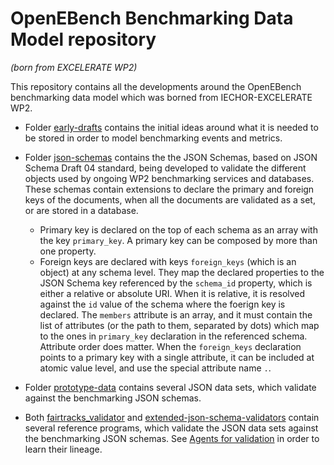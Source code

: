 # OpenEBench Benchmarking Data Model repository
_(born from EXCELERATE WP2)_

This repository contains all the developments around the OpenEBench benchmarking data model which was borned from IECHOR-EXCELERATE WP2.

* Folder [early-drafts](early-drafts) contains the initial ideas around what it is needed to be stored in order to model benchmarking events and metrics.

* Folder [json-schemas](json-schemas) contains the the JSON Schemas, based on JSON Schema Draft 04 standard, being developed to validate the different objects used by ongoing WP2 benchmarking services and databases. These schemas contain extensions to declare the primary and foreign keys of the documents, when all the documents are validated as a set, or are stored in a database.

	* Primary key is declared on the top of each schema as an array with the key `primary_key`. A primary key can be composed by more than one property.
	* Foreign keys are declared with keys `foreign_keys` (which is an object) at any schema level. They map the declared properties to the JSON Schema key referenced by the `schema_id` property, which is either a relative or absolute URI. When it is relative, it is resolved against the `id` value of the schema where the foerign key is declared. The `members` attribute is an array, and it must contain the list of attributes (or the path to them, separated by dots) which map to the ones in `primary_key` declaration in the referenced schema. Attribute order does matter. When the `foreign_keys` declaration points to a primary key with a single attribute, it can be included at atomic value level, and use the special attribute name `.`.

* Folder [prototype-data](prototype-data) contains several JSON data sets, which validate against the benchmarking JSON schemas.

* Both [fairtracks_validator](https://github.com/fairtracks/fairtracks_validator/tree/master/python) and [extended-json-schema-validators](https://github.com/inab/extended-json-schema-validators) contain several reference programs, which validate the JSON data sets against the benchmarking JSON schemas. See [Agents for validation](agentsForValidation.md) in order to learn their lineage.
